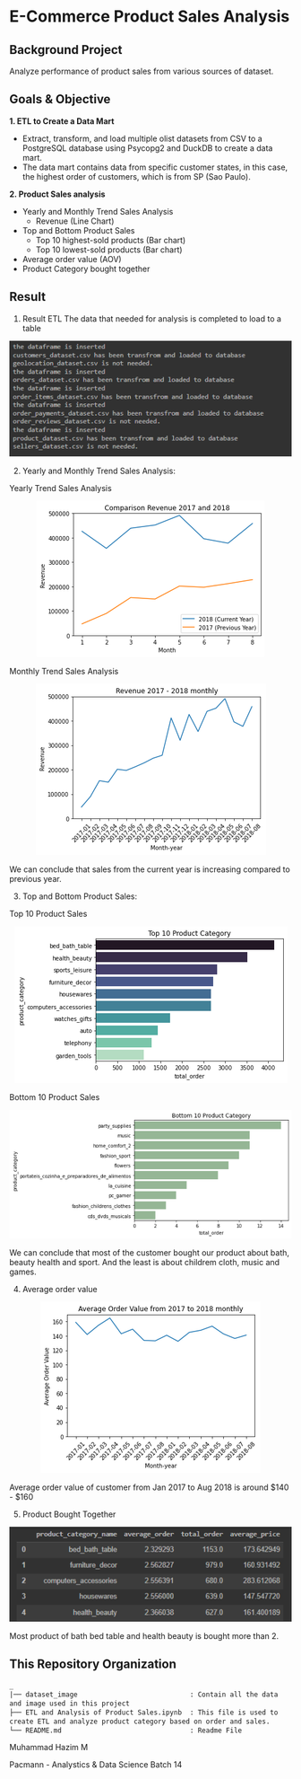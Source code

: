 # E-Commerce Product Sales Analysis

## **Background Project**
Analyze performance of product sales from various sources of dataset.

## **Goals & Objective**
 **1. ETL to Create a Data Mart**
- Extract, transform, and load multiple olist datasets from CSV to a PostgreSQL database using Psycopg2 and DuckDB to create a data mart.
- The data mart contains data from specific customer states, in this case, the highest order of customers, which is from SP (Sao Paulo).

**2. Product Sales analysis**
- Yearly and Monthly Trend Sales Analysis
  - Revenue (Line Chart)
- Top and Bottom Product Sales 
  - Top 10 highest-sold products (Bar chart)
  - Top 10 lowest-sold products (Bar chart)
- Average order value (AOV)
- Product Category bought together


## **Result**
1. Result ETL
The data that needed for analysis is completed to load to a table
<p align="center">
<img src="/dataset_image/etl_result.png" alt="test_1">
</p>

2. Yearly and Monthly Trend Sales Analysis:
<p> Yearly Trend Sales Analysis </p>
<p align="center">
<img src="/dataset_image/yearly_revenue.png" alt="test_1">
</p>

<p> Monthly Trend Sales Analysis </p>
<p align="center">
<img src="/dataset_image/monthly revenue.png" alt="test_1">
</p>


We can conclude that sales from the current year is increasing compared to previous year.

3. Top and Bottom Product Sales:
<p> Top 10 Product Sales</p>
<p align="center">
<img src="/dataset_image/top_10_product.png" alt="test_1">
</p>

<p>Bottom 10 Product Sales</p>
<p align="center">
<img src="/dataset_image/bottom_10_product.png" alt="test_1">
</p>

We can conclude that most of the customer bought our product about bath, beauty health and sport. And the least is about childrem cloth, music and games.

4. Average order value
<p align="center">
<img src="/dataset_image/aov.png" alt="test_1">
</p>
Average order value of customer from Jan 2017 to Aug 2018 is around $140 - $160 

5. Product Bought Together
<p align="center">
<img src="/dataset_image/prod_bundling.png" alt="test_1">
</p>
Most product of bath bed table and health beauty is bought more than 2.


## **This Repository Organization**
```
_
|── dataset_image                            : Contain all the data and image used in this project
├── ETL and Analysis of Product Sales.ipynb  : This file is used to create ETL and analyze product category based on order and sales.
└── README.md                  	             : Readme File
```

<!-- Shoutout to Grammarly for correcting the grammar.  -->

<!-- Instruction SQL and Data Wrangling https://docs.google.com/document/d/1qeFNL-lqe54XxJoNIzDXQ3zg2lovyZYwv0Q3bY6-p24/preview#heading=h.a7e393npqdkt
 -->

Muhammad Hazim M

Pacmann - Analystics & Data Science
Batch 14

